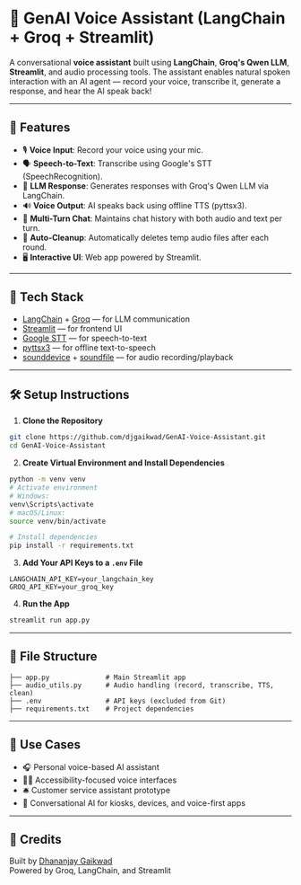 # 🧠 GenAI Voice Assistant (LangChain + Groq + Streamlit)

A conversational **voice assistant** built using **LangChain**, **Groq's Qwen LLM**, **Streamlit**, and audio processing tools. The assistant enables natural spoken interaction with an AI agent — record your voice, transcribe it, generate a response, and hear the AI speak back!

---

## 🎯 Features

- 🎙️ **Voice Input**: Record your voice using your mic.
- 🗣️ **Speech-to-Text**: Transcribe using Google's STT (SpeechRecognition).
- 🧠 **LLM Response**: Generates responses with Groq's Qwen LLM via LangChain.
- 🔊 **Voice Output**: AI speaks back using offline TTS (pyttsx3).
- 🔁 **Multi-Turn Chat**: Maintains chat history with both audio and text per turn.
- 🧹 **Auto-Cleanup**: Automatically deletes temp audio files after each round.
- 🖥️ **Interactive UI**: Web app powered by Streamlit.

---

## 🚀 Tech Stack

- [LangChain](https://www.langchain.com/) + [Groq](https://groq.com/) — for LLM communication
- [Streamlit](https://streamlit.io/) — for frontend UI
- [Google STT](https://pypi.org/project/SpeechRecognition/) — for speech-to-text
- [pyttsx3](https://pypi.org/project/pyttsx3/) — for offline text-to-speech
- [sounddevice](https://pypi.org/project/sounddevice/) + [soundfile](https://pypi.org/project/SoundFile/) — for audio recording/playback

---

## 🛠️ Setup Instructions

1. **Clone the Repository**

```bash
git clone https://github.com/djgaikwad/GenAI-Voice-Assistant.git
cd GenAI-Voice-Assistant
```

2. **Create Virtual Environment and Install Dependencies**

```bash
python -m venv venv
# Activate environment
# Windows:
venv\Scripts\activate
# macOS/Linux:
source venv/bin/activate

# Install dependencies
pip install -r requirements.txt
```

3. **Add Your API Keys to a `.env` File**

```
LANGCHAIN_API_KEY=your_langchain_key
GROQ_API_KEY=your_groq_key
```

4. **Run the App**

```bash
streamlit run app.py
```

---

## 📁 File Structure

```
├── app.py              # Main Streamlit app
├── audio_utils.py      # Audio handling (record, transcribe, TTS, clean)
├── .env                # API keys (excluded from Git)
├── requirements.txt    # Project dependencies
```

---

## 📌 Use Cases

- 🎧 Personal voice-based AI assistant
- 🧑‍🦽 Accessibility-focused voice interfaces
- 🛎️ Customer service assistant prototype
- 🧾 Conversational AI for kiosks, devices, and voice-first apps

---

## 🙌 Credits

Built by [Dhananjay Gaikwad](https://linkedin.com/in/djgaikwad)  
Powered by Groq, LangChain, and Streamlit
